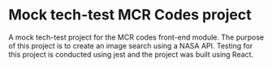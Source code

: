 # Mock tech-test MCR Codes project

A mock tech-test project for the MCR codes front-end module. The purpose of this project is to create an image search using a NASA API. Testing for this project is conducted using jest and the project was built using React.

